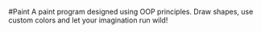 #Paint
A paint program designed using OOP principles.
Draw shapes, use custom colors and let your imagination run wild!
